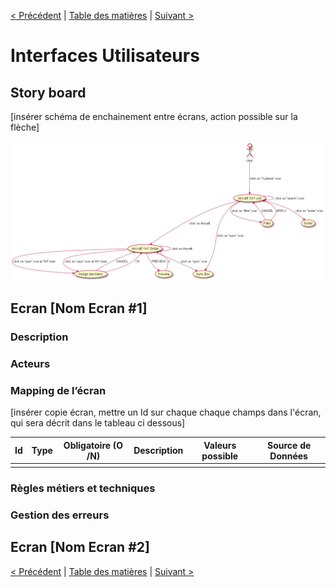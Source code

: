 [< Précédent](./0700-batchs.md) | [Table des matières](./9999-toc.md) | [Suivant >](./0900-environnement.md)

#	Interfaces Utilisateurs

## Story board

[insérer schéma de enchainement entre écrans, action possible sur la flèche]

![Image](../plantUML/Template-StoryBoard.png)

## Ecran [Nom Ecran #1]

###	Description

###	Acteurs

###	Mapping de l’écran

[insérer copie écran, mettre un Id sur chaque chaque champs dans l'écran, qui sera décrit dans le tableau ci dessous]

| Id | Type | Obligatoire (O /N) | Description | Valeurs possible | Source de Données |
|----|------|--------------------|-------------|------------------|-------------------|
|    |      |                    |             |                  |                   |

### Règles métiers et techniques

### Gestion des erreurs

## Ecran [Nom Ecran #2]

[< Précédent](./0700-batchs.md) | [Table des matières](./9999-toc.md) | [Suivant >](./0900-environnement.md)
